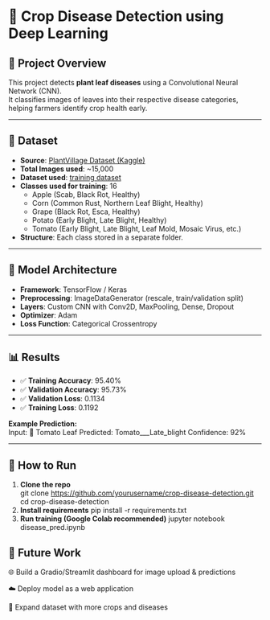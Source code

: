 # 🌱 Crop Disease Detection using Deep Learning

## 📌 Project Overview
This project detects **plant leaf diseases** using a Convolutional Neural Network (CNN).  
It classifies images of leaves into their respective disease categories, helping farmers identify crop health early.

---

## 📂 Dataset
- **Source**: [PlantVillage Dataset (Kaggle)](https://www.kaggle.com/datasets/emmarex/plantdisease)  
- **Total Images used**: ~15,000
- **Dataset used**: [training dataset](https://drive.google.com/drive/folders/1Sh6L9A7qOJRSfOpn0D8Zji5vfueutPP4?usp=drive_link)
- **Classes used for training**: 16  
  - Apple (Scab, Black Rot, Healthy)  
  - Corn (Common Rust, Northern Leaf Blight, Healthy)  
  - Grape (Black Rot, Esca, Healthy)  
  - Potato (Early Blight, Late Blight, Healthy)  
  - Tomato (Early Blight, Late Blight, Leaf Mold, Mosaic Virus, etc.)  
- **Structure**: Each class stored in a separate folder.  

---

## 🧠 Model Architecture
- **Framework**: TensorFlow / Keras  
- **Preprocessing**: ImageDataGenerator (rescale, train/validation split)  
- **Layers**: Custom CNN with Conv2D, MaxPooling, Dense, Dropout  
- **Optimizer**: Adam  
- **Loss Function**: Categorical Crossentropy  

---

## 📊 Results
- ✅ **Training Accuracy**: 95.40%  
- ✅ **Validation Accuracy**: 95.73%  
- ✅ **Validation Loss**: 0.1134  
- ✅ **Training Loss**: 0.1192  

**Example Prediction:**  
Input: 🍅 Tomato Leaf
Predicted: Tomato___Late_blight
Confidence: 92%


---

## 🚀 How to Run
1. **Clone the repo**  
   git clone https://github.com/yourusername/crop-disease-detection.git
   cd crop-disease-detection
2. **Install requirements**
   pip install -r requirements.txt
3. **Run training (Google Colab recommended)**
   jupyter notebook disease_pred.ipynb


## 📌 Future Work
🌐 Build a Gradio/Streamlit dashboard for image upload & predictions

☁️ Deploy model as a web application

🌾 Expand dataset with more crops and diseases
